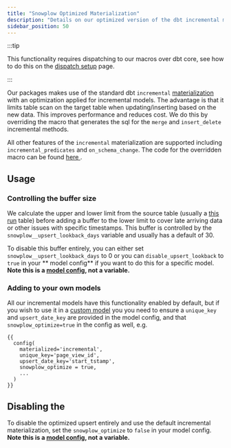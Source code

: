 ```yaml
---
title: "Snowplow Optimized Materialization"
description: "Details on our optimized version of the dbt incremental materialization and how to enable it."
sidebar_position: 50
---
```


:::tip

This functionality requires dispatching to our macros over dbt core, see how to do this on the [dispatch setup](/docs/modeling-your-data/modeling-your-data-with-dbt/package-elements/dispatch/index.md) page.

:::

Our packages makes use of the standard dbt `incremental` [materialization](https://docs.getdbt.com/docs/build/materializations#incremental) with an optimization applied for incremental models. The advantage is that it limits table scan on the target table when updating/inserting based on the new data. This improves performance and reduces cost. We do this by overriding the macro that generates the sql for the `merge` and `insert_delete` incremental methods.

All other features of the `incremental` materialization are supported including `incremental_predicates` and `on_schema_change`. The code for the overridden macro can be found [here <Icon icon="fa-brands fa-github"/>](https://github.com/snowplow/dbt-snowplow-utils/blob/main/macros/materializations/base_incremental/common/get_merge_sql.sql).

## Usage
### Controlling the buffer size
We calculate the upper and lower limit from the source table (usually a [this run](/docs/modeling-your-data/modeling-your-data-with-dbt/package-elements/this-run-tables/index.md) table) before adding a buffer to the lower limit to cover late arriving data or other issues with specific timestamps. This buffer is controlled by the `snowplow__upsert_lookback_days` variable and usually has a default of 30. 

To disable this buffer entirely, you can either set `snowplow__upsert_lookback_days` to 0 or you can  `disable_upsert_lookback` to `true` in your ** model config** if you want to do this for a specific model. **Note this is a [model config](https://docs.getdbt.com/reference/model-configs), not a variable.**

### Adding to your own models
All our incremental models have this functionality enabled by default, but if you wish to use it in a [custom model](/docs/modeling-your-data/modeling-your-data-with-dbt/dbt-custom-models/index.md) you you need to ensure a `unique_key` and `upsert_date_key` are provided in the model config, and that `snowplow_optimize=true` in the config as well, e.g.

```jinja2 title="my_model.sql"
{{
  config(
    materialized='incremental',
    unique_key='page_view_id',
    upsert_date_key='start_tstamp',
    snowplow_optimize = true,
    ...
  )
}}
```

## Disabling the 
To disable the optimized upsert entirely and use the default incremental materialization, set the `snowplow_optimize` to `false` in your model config.
**Note this is a [model config](https://docs.getdbt.com/reference/model-configs), not a variable.**

